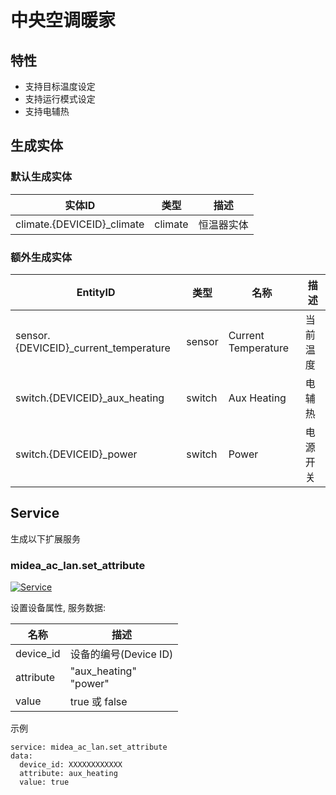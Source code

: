 # 中央空调暖家
## 特性
- 支持目标温度设定
- 支持运行模式设定
- 支持电辅热

## 生成实体
### 默认生成实体
实体ID | 类型 | 描述
--- | --- | ---
climate.{DEVICEID}_climate | climate | 恒温器实体

### 额外生成实体

EntityID | 类型 | 名称 | 描述
--- | --- | --- | --- 
sensor.{DEVICEID}_current_temperature | sensor | Current Temperature | 当前温度
switch.{DEVICEID}_aux_heating | switch | Aux Heating | 电辅热
switch.{DEVICEID}_power | switch | Power | 电源开关

## Service
生成以下扩展服务

### midea_ac_lan.set_attribute

[![Service](https://my.home-assistant.io/badges/developer_call_service.svg)](https://my.home-assistant.io/redirect/developer_call_service/?service=midea_ac_lan.set_attribute)

设置设备属性, 服务数据:

名称 | 描述
--- | ---
device_id | 设备的编号(Device ID)
attribute | "aux_heating"<br/>"power"
value | true 或 false

示例
```
service: midea_ac_lan.set_attribute
data:
  device_id: XXXXXXXXXXXX
  attribute: aux_heating
  value: true
```